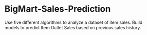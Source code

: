 # BigMart-Sales-Prediction
Use five different algorithms to analyze a dataset of item sales. Build models to predict Item Outlet Sales based on previous sales history.
